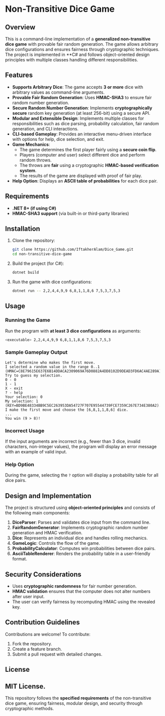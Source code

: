 # Non-Transitive Dice Game

## Overview
This is a command-line implementation of a **generalized non-transitive dice game** with provable fair random generation. The game allows arbitrary dice configurations and ensures fairness through cryptographic techniques. The project is implemented in **C# and follows object-oriented design principles with multiple classes handling different responsibilities.

## Features
- **Supports Arbitrary Dice**: The game accepts **3 or more** dice with arbitrary values as command-line arguments.
- **Provable Fair Random Generation**: Uses **HMAC-SHA3** to ensure fair random number generation.
- **Secure Random Number Generation**: Implements **cryptographically secure** random key generation (at least 256-bit) using a secure API.
- **Modular and Extensible Design**: Implements multiple classes for responsibilities such as dice parsing, probability calculation, fair random generation, and CLI interactions.
- **CLI-based Gameplay**: Provides an interactive menu-driven interface with options for help, dice selection, and exit.
- **Game Mechanics**:
  - The game determines the first player fairly using a **secure coin flip**.
  - Players (computer and user) select different dice and perform random throws.
  - The throws are **fair** using a cryptographic **HMAC-based verification system**.
  - The results of the game are displayed with proof of fair play.
- **Help Option**: Displays an **ASCII table of probabilities** for each dice pair.

## Requirements
- **.NET 8+ (if using C#)**
- **HMAC-SHA3 support** (via built-in or third-party libraries)

## Installation
1. Clone the repository:
   ```sh
   git clone https://github.com/IftakherAlam/Dice_Game.git
   cd non-transitive-dice-game
   ```
2. Build the project (for C#):
   ```sh
   dotnet build
   ```
3. Run the game with dice configurations:
   ```sh
   dotnet run -- 2,2,4,4,9,9 6,8,1,1,8,6 7,5,3,7,5,3
   ```

## Usage
### Running the Game
Run the program with **at least 3 dice configurations** as arguments:
```sh
<executable> 2,2,4,4,9,9 6,8,1,1,8,6 7,5,3,7,5,3
```

### Sample Gameplay Output
```plaintext
Let's determine who makes the first move.
I selected a random value in the range 0..1 (HMAC=C8E79615E637E6B14DDACA2309069A76D0882A4DD8102D9DEAD3FD6AC4AE289A).
Try to guess my selection.
0 - 0
1 - 1
X - exit
? - help
Your selection: 0
My selection: 1 (KEY=BD9BE48334BB9C5EC263953DA54727F707E95544739FCE7359C267E734E380A2).
I make the first move and choose the [6,8,1,1,8,6] dice.
...
You win (9 > 8)!
```

### Incorrect Usage
If the input arguments are incorrect (e.g., fewer than 3 dice, invalid characters, non-integer values), the program will display an error message with an example of valid input.

### Help Option
During the game, selecting the `?` option will display a probability table for all dice pairs.

## Design and Implementation
The project is structured using **object-oriented principles** and consists of the following main components:

1. **DiceParser**: Parses and validates dice input from the command line.
2. **FairRandomGenerator**: Implements cryptographic random number generation and HMAC verification.
3. **Dice**: Represents an individual dice and handles rolling mechanics.
4. **GameLogic**: Controls the flow of the game.
5. **ProbabilityCalculator**: Computes win probabilities between dice pairs.
6. **AsciiTableRenderer**: Renders the probability table in a user-friendly format.

## Security Considerations
- Uses **cryptographic randomness** for fair number generation.
- **HMAC validation** ensures that the computer does not alter numbers after user input.
- The user can verify fairness by recomputing HMAC using the revealed key.

## Contribution Guidelines
Contributions are welcome! To contribute:
1. Fork the repository.
2. Create a feature branch.
3. Submit a pull request with detailed changes.

## License
MIT License.
---
This repository follows the **specified requirements** of the non-transitive dice game, ensuring fairness, modular design, and security through cryptographic methods.


